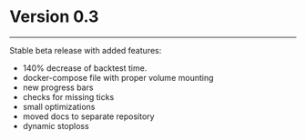 # Version 0.3
***
Stable beta release with added features:
- 140% decrease of backtest time.
- docker-compose file with proper volume mounting
- new progress bars
- checks for missing ticks
- small optimizations
- moved docs to separate repository
- dynamic stoploss
